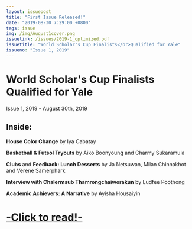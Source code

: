 ```yaml
---
layout: issuepost
title: "First Issue Released!"
date: "2019-08-30 7:29:00 +0800"
tags: issue
img: /img/August1cover.png
issuelink: /issues/2019-1_optimized.pdf
issuetitle: "World Scholar's Cup Finalists</br>Qualified for Yale"
issueno: "Issue 1, 2019"
---
```

# World Scholar's Cup Finalists<br>Qualified for Yale
Issue 1, 2019 - August 30th, 2019

Inside:
------

**House Color Change** by Iya Cabatay

**Basketball & Futsol Tryouts** by Aiko Boonyoung and Charmy Sukaramula

**Clubs** and **Feedback: Lunch Desserts** by Ja Netsuwan, Milan Chinnakhot and Verene Samerphark

**Interview with Chalermsub Thamrongchaiworakun** by Ludfee Poothong

**Academic Achievers: A Narrative** by Ayisha Housaiyin

# [-Click to read!-](/issues/2019-1_optimized.pdf)